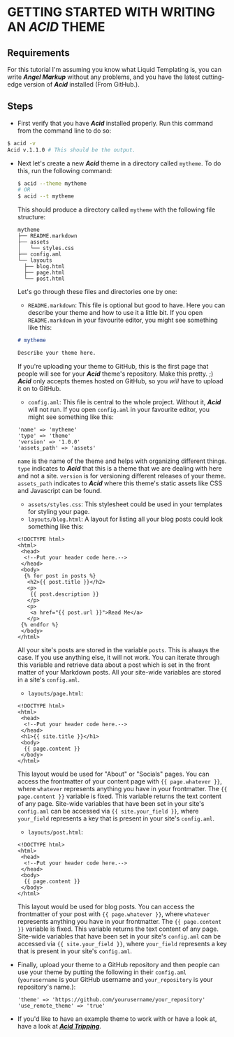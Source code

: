 # GETTING STARTED WITH WRITING AN ***ACID*** THEME

## Requirements

For this tutorial I'm assuming you know what Liquid Templating is, you can write ***Angel Markup*** without any problems, and you have the latest cutting-edge version of ***Acid*** installed (From GitHub.).

## Steps

- First verify that you have ***Acid*** installed properly. Run this command from the command line to do so:

```bash
$ acid -v
Acid v.1.1.0 # This should be the output.
```

- Next let's create a new ***Acid*** theme in a directory called `mytheme`. To do this, run the following command:

  ```bash
  $ acid --theme mytheme
  # OR
  $ acid --t mytheme
  ```

  This should produce a directory called `mytheme` with the following file structure:

  ```text
  mytheme
  ├── README.markdown
  ├── assets
  │   └── styles.css
  ├── config.aml
  └── layouts
    ├── blog.html
    ├── page.html
    └── post.html
  ```
  Let's go through these files and directories one by one:

  - `README.markdown`: This file is optional but good to have. Here you can describe your theme and how to use it a little bit.
  If you open `README.markdown` in your favourite editor, you might see something like this:
  ```markdown
  # mytheme

  Describe your theme here.
  ```
  If you're uploading your theme to GitHub, this is the first page that people will see for your ***Acid*** theme's repository. Make this pretty. ;) ***Acid*** only accepts themes hosted on GitHub, so you *will* have to upload it on to GitHub.
  - `config.aml`: This file is central to the whole project. Without it, ***Acid*** will not run.
  If you open `config.aml` in your favourite editor, you might see something like this:
  ```text
  'name' => 'mytheme'
  'type' => 'theme'
  'version' => '1.0.0'
  'assets_path' => 'assets'
  ```
  `name` is the name of the theme and helps with organizing different things. `type` indicates to ***Acid*** that this is a theme that we are dealing with here and not a site. `version` is for versioning different releases of your theme. `assets_path` indicates to ***Acid*** where this theme's static assets like CSS and Javascript can be found.
  - `assets/styles.css`: This stylesheet could be used in your templates for styling your page.
  - `layouts/blog.html`: A layout for listing all your blog posts could look something like this:
  ```Liquid
  <!DOCTYPE html>
  <html>
   <head>
    <!--Put your header code here.-->
   </head>
   <body>
    {% for post in posts %}
     <h2>{{ post.title }}</h2>
     <p>
      {{ post.description }}
     </p>
     <p>
      <a href="{{ post.url }}">Read Me</a>
     </p>
   {% endfor %}
   </body>
  </html>
  ```
  All your site's posts are stored in the variable `posts`. This is always the case. If you use anything else, it will not work. You can iterate through this variable and retrieve data about a post which is set in the front matter of your Markdown posts. All your site-wide variables are stored in a site's `config.aml`.
  - `layouts/page.html`:
  ```Liquid
  <!DOCTYPE html>
  <html>
   <head>
    <!--Put your header code here.-->
   </head>
   <h1>{{ site.title }}</h1>
   <body>
    {{ page.content }}
   </body>
  </html>
  ```
  This layout would be used for "About" or "Socials" pages. You can access the frontmatter of your content page with `{{ page.whatever }}`, where `whatever` represents anything you have in your frontmatter. The `{{ page.content }}` variable is fixed. This variable returns the text content of any page. Site-wide variables that have been set in your site's `config.aml` can be accessed via `{{ site.your_field }}`, where `your_field` represents a key that is present in your site's `config.aml`.
  - `layouts/post.html`:
  ```Liquid
  <!DOCTYPE html>
  <html>
   <head>
    <!--Put your header code here.-->
   </head>
   <body>
    {{ page.content }}
   </body>
  </html>
  ```
  This layout would be used for blog posts. You can access the frontmatter of your post with `{{ page.whatever }}`, where `whatever` represents anything you have in your frontmatter. The `{{ page.content }}` variable is fixed. This variable returns the text content of any page. Site-wide variables that have been set in your site's `config.aml` can be accessed via `{{ site.your_field }}`, where `your_field` represents a key that is present in your site's `config.aml`.
- Finally, upload your theme to a GitHub repository and then people can use your theme by putting the following in their `config.aml` (`yourusername` is your GitHub username and `your_repository` is your repository's name.):
  ```text
  'theme' => 'https://github.com/yourusername/your_repository'
  'use_remote_theme' => 'true'
  ```
- If you'd like to have an example theme to work with or have a look at, have a look at ***[Acid Tripping](https://github.com/iamtheblackunicorn/acid-tripping)***.
